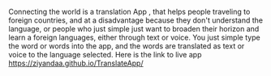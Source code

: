 Connecting the world is a translation App , that helps  people traveling to foreign countries, 
and at a disadvantage because they don't understand the language, 
or people who just simple just want to broaden their horizon and learn a foreign languages,  either through text or voice.
You just simple type the word or words into the app, and the words are translated as text or voice to the language selected. 
Here is the link to live app  https://ziyandaa.github.io/TranslateApp/ 
